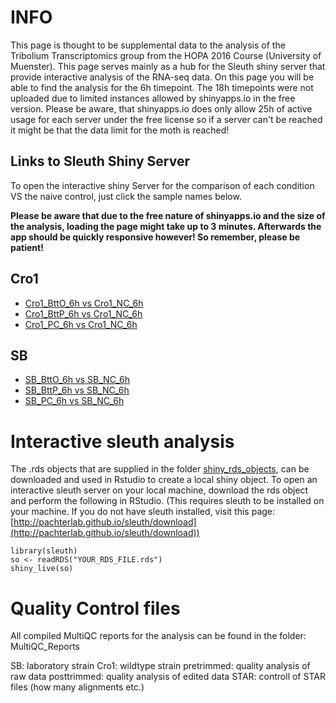 

# INFO
This page is thought to be supplemental data to the analysis of the Tribolium Transcriptomics group from the HOPA 2016 Course (University of Muenster). This page serves mainly as a hub for the Sleuth shiny server that provide interactive analysis of the RNA-seq data. On this page you will be able to find the analysis for the 6h timepoint. The 18h timepoints were not uploaded due to limited instances allowed by shinyapps.io in the free version. Please be aware, that shinyapps.io does only allow 25h of active usage for each server under the free license so if a server can't be reached it might be that the data limit for the moth is reached!

## Links to Sleuth Shiny Server

To open the interactive shiny Server for the comparison of each condition  VS the naive control, just click the sample names below. 

**Please be aware that due to the free nature of shinyapps.io and the size of the analysis, loading the page might take up to 3 minutes. Afterwards the app should be quickly responsive however! So remember, please be patient!**

## Cro1
* [Cro1_BttO_6h vs Cro1_NC_6h]()
* [Cro1_BttP_6h vs Cro1_NC_6h]()
* [Cro1_PC_6h vs Cro1_NC_6h]()

## SB
* [SB_BttO_6h vs SB_NC_6h]()
* [SB_BttP_6h vs SB_NC_6h](https://flowuenne.shinyapps.io/sb_bttp_6h/)
* [SB_PC_6h vs SB_NC_6h](https://jonasbohn.shinyapps.io/sb_pc_6h/)

# Interactive sleuth analysis
The .rds objects that are supplied in the folder [shiny_rds_objects](https://github.com/FloWuenne/HOPA_Course_2016_Tribolium_Transcriptomics/tree/master/shiny_rds_objects), can be downloaded and used in Rstudio to create a local shiny object. To open an interactive sleuth server on your local machine, download the rds object and perform the following in RStudio. (This requires sleuth to be installed on your machine. If you do not have sleuth installed, visit this page: [http://pachterlab.github.io/sleuth/download](http://pachterlab.github.io/sleuth/download))

    library(sleuth)
    so <- readRDS("YOUR_RDS_FILE.rds")
    shiny_live(so)

# Quality Control files

All compiled MultiQC reports for the analysis can be found in the folder: MultiQC_Reports

SB: laboratory strain
Cro1: wildtype strain
pretrimmed: quality analysis of raw data
posttrimmed: quality analysis of edited data
STAR: controll of STAR files (how many alignments etc.)
